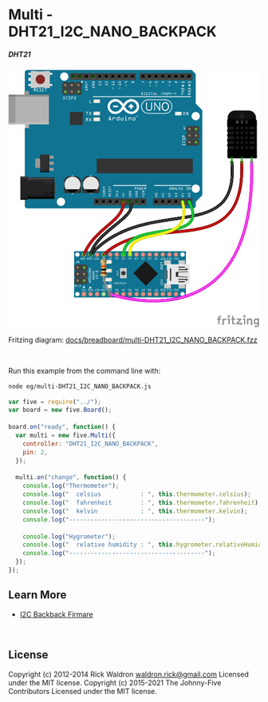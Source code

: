 <!--remove-start-->

# Multi - DHT21_I2C_NANO_BACKPACK

<!--remove-end-->






##### DHT21



![docs/breadboard/multi-DHT21_I2C_NANO_BACKPACK.png](breadboard/multi-DHT21_I2C_NANO_BACKPACK.png)<br>

Fritzing diagram: [docs/breadboard/multi-DHT21_I2C_NANO_BACKPACK.fzz](breadboard/multi-DHT21_I2C_NANO_BACKPACK.fzz)

&nbsp;




Run this example from the command line with:
```bash
node eg/multi-DHT21_I2C_NANO_BACKPACK.js
```


```javascript
var five = require("../");
var board = new five.Board();

board.on("ready", function() {
  var multi = new five.Multi({
    controller: "DHT21_I2C_NANO_BACKPACK",
    pin: 2,
  });

  multi.on("change", function() {
    console.log("Thermometer");
    console.log("  celsius           : ", this.thermometer.celsius);
    console.log("  fahrenheit        : ", this.thermometer.fahrenheit);
    console.log("  kelvin            : ", this.thermometer.kelvin);
    console.log("--------------------------------------");

    console.log("Hygrometer");
    console.log("  relative humidity : ", this.hygrometer.relativeHumidity);
    console.log("--------------------------------------");
  });
});

```









## Learn More

- [I2C Backback Firmare](https://github.com/rwaldron/johnny-five/blob/master/firmwares/dht_i2c_nano_backpack.ino)

&nbsp;

<!--remove-start-->

## License
Copyright (c) 2012-2014 Rick Waldron <waldron.rick@gmail.com>
Licensed under the MIT license.
Copyright (c) 2015-2021 The Johnny-Five Contributors
Licensed under the MIT license.

<!--remove-end-->
